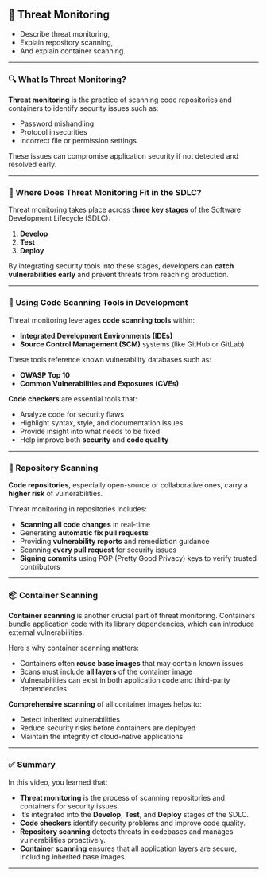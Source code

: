 ## 🎥 **Threat Monitoring**

- Describe threat monitoring,
- Explain repository scanning,
- And explain container scanning.

---

### 🔍 What Is Threat Monitoring?

**Threat monitoring** is the practice of scanning code repositories and containers to identify security issues such as:

- Password mishandling
- Protocol insecurities
- Incorrect file or permission settings

These issues can compromise application security if not detected and resolved early.

---

### 🔁 Where Does Threat Monitoring Fit in the SDLC?

Threat monitoring takes place across **three key stages** of the Software Development Lifecycle (SDLC):

1. **Develop**
2. **Test**
3. **Deploy**

By integrating security tools into these stages, developers can **catch vulnerabilities early** and prevent threats from reaching production.

---

### 🧠 Using Code Scanning Tools in Development

Threat monitoring leverages **code scanning tools** within:

- **Integrated Development Environments (IDEs)**
- **Source Control Management (SCM)** systems (like GitHub or GitLab)

These tools reference known vulnerability databases such as:

- **OWASP Top 10**
- **Common Vulnerabilities and Exposures (CVEs)**

**Code checkers** are essential tools that:

- Analyze code for security flaws
- Highlight syntax, style, and documentation issues
- Provide insight into what needs to be fixed
- Help improve both **security** and **code quality**

---

### 📁 Repository Scanning

**Code repositories**, especially open-source or collaborative ones, carry a **higher risk** of vulnerabilities.

Threat monitoring in repositories includes:

- **Scanning all code changes** in real-time
- Generating **automatic fix pull requests**
- Providing **vulnerability reports** and remediation guidance
- Scanning **every pull request** for security issues
- **Signing commits** using PGP (Pretty Good Privacy) keys to verify trusted contributors

---

### 📦 Container Scanning

**Container scanning** is another crucial part of threat monitoring.
Containers bundle application code with its library dependencies, which can introduce external vulnerabilities.

Here's why container scanning matters:

- Containers often **reuse base images** that may contain known issues
- Scans must include **all layers** of the container image
- Vulnerabilities can exist in both application code and third-party dependencies

**Comprehensive scanning** of all container images helps to:

- Detect inherited vulnerabilities
- Reduce security risks before containers are deployed
- Maintain the integrity of cloud-native applications

---

### ✅ Summary

In this video, you learned that:

- **Threat monitoring** is the process of scanning repositories and containers for security issues.
- It’s integrated into the **Develop**, **Test**, and **Deploy** stages of the SDLC.
- **Code checkers** identify security problems and improve code quality.
- **Repository scanning** detects threats in codebases and manages vulnerabilities proactively.
- **Container scanning** ensures that all application layers are secure, including inherited base images.

---
